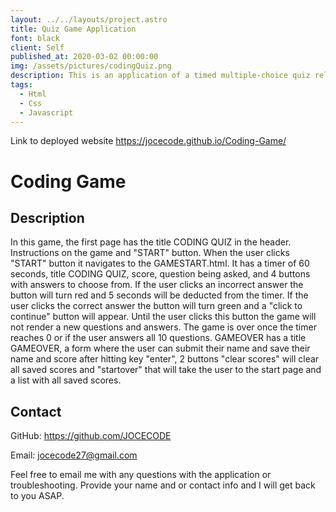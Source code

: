 ```yaml
---
layout: ../../layouts/project.astro
title: Quiz Game Application
font: black
client: Self
published_at: 2020-03-02 00:00:00
img: /assets/pictures/codingQuiz.png
description: This is an application of a timed multiple-choice quiz relating to "Coding".
tags:
  - Html
  - Css
  - Javascript
---
```


Link to deployed website https://jocecode.github.io/Coding-Game/

# Coding Game

## Description

In this game, the first page has the title CODING QUIZ in the header. Instructions on the game and "START" button. When the user clicks "START" button it navigates to the GAMESTART.html. It has a timer of 60 seconds, title CODING QUIZ, score, question being asked, and 4 buttons with answers to choose from. If the user clicks an incorrect answer the button will turn red and 5 seconds will be deducted from the timer. If the user clicks the correct answer the button will turn green and a "click to continue" button will appear. Until the user clicks this button the game will not render a new questions and answers. The game is over once the timer reaches 0 or if the user answers all 10 questions. GAMEOVER has a title GAMEOVER, a form where the user can submit their name and save their name and score after hitting key "enter", 2 buttons "clear scores" will clear all saved scores and "startover" that will take the user to the start page and a list with all saved scores.

## Contact

GitHub: https://github.com/JOCECODE

Email: jocecode27@gmail.com

Feel free to email me with any questions with the application or troubleshooting. Provide your name and or contact info and I will get back to you ASAP.
